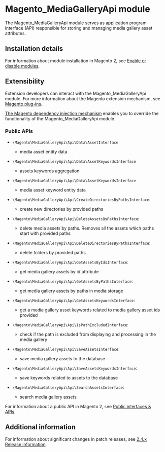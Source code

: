 # Magento_MediaGalleryApi module

The Magento_MediaGalleryApi module serves as application program interface (API) responsible for storing and managing media gallery asset attributes.

## Installation details

For information about module installation in Magento 2, see [Enable or disable modules](https://experienceleague.adobe.com/docs/commerce-operations/installation-guide/tutorials/manage-modules.html).

## Extensibility

Extension developers can interact with the Magento_MediaGalleryApi module. For more information about the Magento extension mechanism, see [Magento plug-ins](https://developer.adobe.com/commerce/php/development/components/plugins/).

[The Magento dependency injection mechanism](https://developer.adobe.com/commerce/php/development/components/dependency-injection/) enables you to override the functionality of the Magento_MediaGalleryApi module.

### Public APIs

- `\Magento\MediaGalleryApi\Api\Data\AssetInterface`
    - media asset entity data

- `\Magento\MediaGalleryApi\Api\Data\AssetKeywordsInterface`
    - assets keywords aggregation

- `\Magento\MediaGalleryApi\Api\Data\AssetKeywordsInterface`
    - media asset keyword entity data

- `\Magento\MediaGalleryApi\Api\CreateDirectoriesByPathsInterface`:
    - create new directories by provided paths

- `\Magento\MediaGalleryApi\Api\DeleteAssetsByPathsInterface`:
    - delete media assets by paths. Removes all the assets which paths start with provided paths

- `\Magento\MediaGalleryApi\Api\DeleteDirectoriesByPathsInterface`:
    - delete folders by provided paths

- `\Magento\MediaGalleryApi\Api\GetAssetsByIdsInterface`:
    - get media gallery assets by id attribute

- `\Magento\MediaGalleryApi\Api\GetAssetsByPathsInterface`:
    - get media gallery assets by paths in media storage

- `\Magento\MediaGalleryApi\Api\GetAssetsKeywordsInterface`:
    - get a media gallery asset keywords related to media gallery asset ids provided

- `\Magento\MediaGalleryApi\Api\IsPathExcludedInterface`:
    - check if the path is excluded from displaying and processing in the media gallery

- `\Magento\MediaGalleryApi\Api\SaveAssetsInterface`:
    - save media gallery assets to the database

- `\Magento\MediaGalleryApi\Api\SaveAssetsKeywordsInterface`:
    - save keywords related to assets to the database
  
- `\Magento\MediaGalleryApi\Api\SearchAssetsInterface`:
    - search media gallery assets

For information about a public API in Magento 2, see [Public interfaces & APIs](https://developer.adobe.com/commerce/php/development/components/api-concepts/).

## Additional information

For information about significant changes in patch releases, see [2.4.x Release information](https://experienceleague.adobe.com/docs/commerce-operations/release/notes/overview.html).
